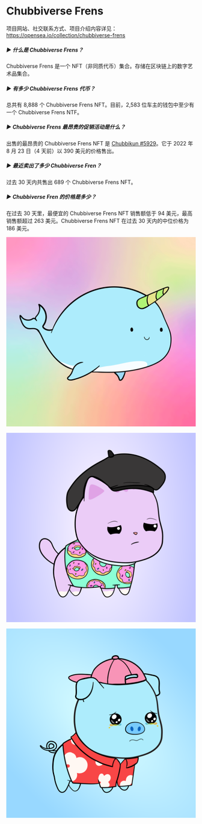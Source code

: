 # Chubbiverse Frens

项目网站、社交联系方式、项目介绍内容详见：https://opensea.io/collection/chubbiverse-frens



##### ▶ 什么是 Chubbiverse Frens？

Chubbiverse Frens 是一个 NFT（非同质代币）集合。存储在区块链上的数字艺术品集合。

##### ▶ 有多少 Chubbiverse Frens 代币？

总共有 8,888 个 Chubbiverse Frens NFT。目前，2,583 位车主的钱包中至少有一个 Chubbiverse Frens NTF。

##### ▶ Chubbiverse Frens 最昂贵的促销活动是什么？

出售的最昂贵的 Chubbiverse Frens NFT 是 [Chubbikun #5929](https://www.nft-stats.com/asset/0x42f1654b8eeb80c96471451b1106b63d0b1a9fe1/5929)。它于 2022 年 8 月 23 日（4 天前）以 390 美元的价格售出。

##### ▶ 最近卖出了多少 Chubbiverse Fren？

过去 30 天内共售出 689 个 Chubbiverse Frens NFT。

##### ▶ Chubbiverse Fren 的价格是多少？

在过去 30 天里，最便宜的 Chubbiverse Frens NFT 销售额低于 94 美元，最高销售额超过 263 美元。Chubbiverse Frens NFT 在过去 30 天内的中位价格为 186 美元。



![nft](01.png)



![nft](02.png)



![nft](03.png)


